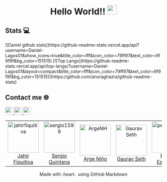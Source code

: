 <h1 align="center">
  Hello World!!
 <img alt="wave" src="https://raw.githubusercontent.com/MartinHeinz/MartinHeinz/master/wave.gif" width="30px">
</h1>

<h2>  Stats 💻</h2>
![Daniel github stats](https://github-readme-stats.vercel.app/api?username=Daniel-Lagos01&show_icons=true&title_color=fff&icon_color=79ff97&text_color=9f9f9f&bg_color=151515)
[![Top Langs](https://github-readme-stats.vercel.app/api/top-langs/?username=Daniel-Lagos01&layout=compact&title_color=fff&icon_color=79ff97&text_color=9f9f9f&bg_color=151515)](https://github.com/anuraghazra/github-readme-stats)

<h2>  Contact me 🌐</h2>

<p>
<a href="https://twitter.com/Daniel_Lagos01">
  <img src="https://img.shields.io/badge/twitter-%231DA1F2.svg?&style=for-the-badge&logo=twitter&logoColor=white" height=25>
</a> 
<a href="https://www.linkedin.com/in/daniel-lagos-aa4652204/">
  <img src="https://img.shields.io/badge/linkedin-%230077B5.svg?&style=for-the-badge&logo=linkedin&logoColor=white" height=25>
</a>
<a href="https://www.instagram.com/daniel_lagos01/">
  <img src="https://img.shields.io/badge/instagram-%23E4405F.svg?&style=for-the-badge&logo=instagram&logoColor=white" height=25>
</a>
</p>


<table>
  <tr>
    <td align="center">
      <a href="https://github.com/jahirfiquitiva">
        <img src="https://avatars.githubusercontent.com/u/10360816?v=4" width="100px;" alt="jahirfiquitiva"/>
      </a>
      <br />
      <a href="https://github.com/jahirfiquitiva">Jahir Fiquitiva</a>
    </td>
    <td align="center">
      <a href="https://github.com/sergio1599">
        <img src="https://avatars.githubusercontent.com/u/57324758?v=4" width="100px;" alt="sergio1599"/>
      </a>
      <br />
      <a href="https://github.com/sergio1599">Sergio Quintana</a>
    </td>
    <td align="center">
      <a href="https://github.com/ArgeNH">
        <img src="https://avatars.githubusercontent.com/u/58793851?v=4" width="100px;" alt="ArgeNH"/>
      </a>
      <br />
      <a href="https://github.com/ArgeNH">Arge Niño</a>
    </td>
    <td align="center">
      <a href="https://github.com/gseth">
        <img src="https://avatars.githubusercontent.com/u/6172927?v=4" width="100px;" alt="Gaurav Seth"/>
      </a>
      <br />
      <a href="https://github.com/gseth">Gaurav Seth</a>
    </td>
    <td align="center">
      <a href="https://github.com/pedrojespinosa">
        <img src="https://avatars.githubusercontent.com/u/79599108?v=4" width="100px;" alt="pedrojespinosa"/>
      </a>
      <br />
      <a href="https://github.com/pedrojespinosa">Pedro Espinosa</a>
    </td>
    <td align="center">
      <a href="https://github.com/MiaKallenberg">
        <img src="https://avatars.githubusercontent.com/u/71706732?v=4" width="100px;" alt="MiaKallenberg"/>
      </a>
      <br />
      <a href="https://github.com/MiaKallenberg">Mia Kallenberg</a>
    </td>
    <td align="center">
      <a href="https://github.com/AmazingMachine">
        <img src="https://avatars.githubusercontent.com/u/28883779?v=4" width="100px;" alt="AmazingMachine"/>
      </a>
      <br />
      <a href="https://github.com/AmazingMachine">Emmental</a>
    </td>
  </tr>
</table>

<p align="center">
  Made with :heart: &nbsp;using GitHub Markdown
</p>
